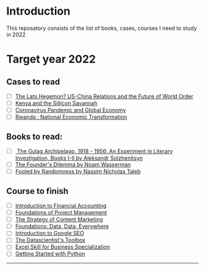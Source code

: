 # Introduction

This reposatory consists of the list of books, cases, courses I need to study in 2022


<p align="center">

<h1> Target year 2022 </h1>

</p>

## Cases to read

- [ ] [The Lats Hegemon? US-China Relations and the Future of World Order](https://hbsp.harvard.edu/product/718059-PDF-ENG)
- [ ] [Kenya and the Sillicon Savannah ](https://hbsp.harvard.edu/product/720032-PDF-ENG)
- [ ] [Coronavirus Pandemic and Global Economy](https://hbsp.harvard.edu/product/720031-PDF-ENG)
- [ ] [Rwanda : National Economic Transformation](https://hbsp.harvard.edu/product/706491-PDF-ENG) 

## Books to read:

- [ ] [ The Gulag Archipelago, 1918 - 1956: An Experiment in Literary Investigation, Books I-II by Aleksandr Solzhenitsyn](https://www.goodreads.com/book/show/246422.The_Gulag_Archipelago_1918_1956)
- [ ] [The Founder's Dilemma by Noam Wasserman](https://www.goodreads.com/book/show/13234710-the-founder-s-dilemmas)
- [ ] [Fooled by Randomness by Nassim Nicholas Taleb](https://www.goodreads.com/book/show/38315.Fooled_by_Randomness) 

## Course to finish

- [ ] [Introduction to Financial Accounting](https://www.coursera.org/learn/wharton-accounting/course-inbox) 
- [ ] [Foundations of Project Management](https://www.coursera.org/learn/project-management-foundations/home/welcome) 
- [ ] [The Strategy of Content Marketing](https://www.coursera.org/learn/content-marketing/home/welcome)
- [ ] [Foundations: Data, Data, Everywhere](https://www.coursera.org/learn/foundations-data/home/welcome) 
- [ ] [Introduction to Google SEO](https://www.coursera.org/learn/search-engine-optimization/home/welcome)
- [ ] [The Datascientist's Toolbox](https://www.coursera.org/learn/search-engine-optimization/home/welcome](https://www.coursera.org/learn/data-scientists-tools/home/welcome))
- [ ] [Excel Skill for Business Specialization](https://www.coursera.org/specializations/excel?)
- [ ] [Getting Started with Python](https://www.coursera.org/learn/python?)

----

